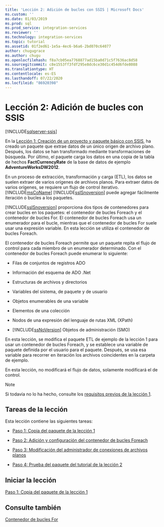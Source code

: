 ```yaml
---
title: 'Lección 2: Adición de bucles con SSIS | Microsoft Docs'
ms.custom: ''
ms.date: 01/03/2019
ms.prod: sql
ms.prod_service: integration-services
ms.reviewer: ''
ms.technology: integration-services
ms.topic: tutorial
ms.assetid: 01f2ed61-1e5a-4ec6-b6a6-2bd070c64077
author: chugugrace
ms.author: chugu
ms.openlocfilehash: f8a7cb05ea7768877ad15ba0d71c5f7636ac8d58
ms.sourcegitcommit: c8e1553ff3fdf295e8dc6ce30d1c454d6fde8088
ms.translationtype: HT
ms.contentlocale: es-ES
ms.lasthandoff: 07/22/2020
ms.locfileid: "86920398"
---
```

# <a name="lesson-2-add-looping-with-ssis"></a>Lección 2: Adición de bucles con SSIS

[!INCLUDE[sqlserver-ssis](../includes/applies-to-version/sqlserver-ssis.md)]



En la [Lección 1: Creación de un proyecto y paquete básico con SSIS](../integration-services/lesson-1-create-a-project-and-basic-package-with-ssis.md), ha creado un paquete que extrae datos de un único origen de archivo plano. Después, los datos se han transformado mediante transformaciones de búsqueda. Por último, el paquete carga los datos en una copia de la tabla de hechos **FactCurrencyRate** de la base de datos de ejemplo **AdventureWorksDW2012**.  
  
En un proceso de extracción, transformación y carga (ETL), los datos se suelen extraer de varios orígenes de archivos planos. Para extraer datos de varios orígenes, se requiere un flujo de control iterativo. [!INCLUDE[msCoName](../includes/msconame-md.md)] [!INCLUDE[ssISnoversion](../includes/ssisnoversion-md.md)] puede agregar fácilmente iteración o bucles a los paquetes.  
  
[!INCLUDE[ssISnoversion](../includes/ssisnoversion-md.md)] proporciona dos tipos de contenedores para crear bucles en los paquetes: el contenedor de bucles Foreach y el contenedor de bucles For. El contenedor de bucles Foreach usa un enumerador para el bucle, mientras que el contenedor de bucles For suele usar una expresión variable. En esta lección se utiliza el contenedor de bucles Foreach.  
  
El contenedor de bucles Foreach permite que un paquete repita el flujo de control para cada miembro de un enumerador determinado. Con el contenedor de bucles Foreach puede enumerar lo siguiente:  
  
-   Filas de conjuntos de registros ADO  
  
-   Información del esquema de ADO .Net  
  
-   Estructuras de archivos y directorios  
  
-   Variables del sistema, de paquete y de usuario  
  
-   Objetos enumerables de una variable  
  
-   Elementos de una colección  
  
-   Nodos de una expresión del lenguaje de rutas XML (XPath)  
  
-   [!INCLUDE[ssNoVersion](../includes/ssnoversion-md.md)] Objetos de administración (SMO)  
  
En esta lección, se modifica el paquete ETL de ejemplo de la lección 1 para usar un contenedor de bucles Foreach, y se establece una variable de paquete definida por el usuario para el paquete. Después, se usa esa variable para recorrer en iteración los archivos coincidentes en la carpeta de ejemplo.   
  
En esta lección, no modificará el flujo de datos, solamente modificará el de control.  
  
> [!NOTE]  
> Si todavía no lo ha hecho, consulte los [requisitos previos de la lección 1](../integration-services/lesson-1-create-a-project-and-basic-package-with-ssis.md#prerequisites).

## <a name="lesson-tasks"></a>Tareas de la lección  
Esta lección contiene las siguientes tareas:  
  
-   [Paso 1: Copia del paquete de la lección 1](../integration-services/lesson-2-1-copying-the-lesson-1-package.md)  
  
-   [Paso 2: Adición y configuración del contenedor de bucles Foreach](../integration-services/lesson-2-2-adding-and-configuring-the-foreach-loop-container.md)  
  
-   [Paso 3: Modificación del administrador de conexiones de archivos planos](../integration-services/lesson-2-3-modifying-the-flat-file-connection-manager.md)  
  
-   [Paso 4: Prueba del paquete del tutorial de la lección 2](../integration-services/lesson-2-4-testing-the-lesson-2-tutorial-package.md)  
  
## <a name="start-the-lesson"></a>Iniciar la lección  
[Paso 1: Copia del paquete de la lección 1](../integration-services/lesson-2-1-copying-the-lesson-1-package.md)  
  
## <a name="see-also"></a>Consulte también  
[Contenedor de bucles For](../integration-services/control-flow/for-loop-container.md)  
  
  
  
